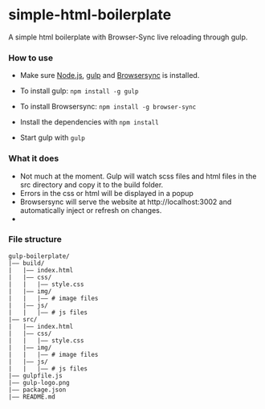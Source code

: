 # simple-html-boilerplate
A simple html boilerplate with Browser-Sync live reloading through gulp.

### How to use
* Make sure [Node.js](https://nodejs.org), [gulp](http://gulpjs.com) and [Browsersync](http://www.browsersync.io/) is installed. 
* To install gulp: `npm install -g gulp`
* To install Browsersync: `npm install -g browser-sync`

* Install the dependencies with `npm install`
* Start gulp with `gulp`


### What it does
* Not much at the moment. Gulp will watch scss files and html files in the src directory and copy it to the build folder.
* Errors in the css or html will be displayed in a popup
* Browsersync will serve the website at http://localhost:3002 and automatically inject or refresh on changes.
* 

### File structure
```
gulp-boilerplate/
|—— build/
|   |—— index.html
|   |—— css/
|   |   |—— style.css
|   |—— img/
|   |   |—— # image files
|   |—— js/
|   |   |—— # js files
|—— src/
|   |—— index.html
|   |—— css/
|   |   |—— style.css
|   |—— img/
|   |   |—— # image files
|   |—— js/
|   |   |—— # js files
|—— gulpfile.js
|—— gulp-logo.png
|—— package.json
|—— README.md
```
